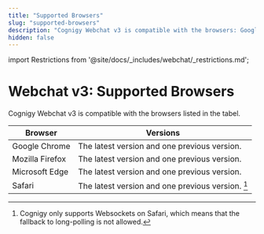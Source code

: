 ```yaml
---
title: "Supported Browsers"
slug: "supported-browsers"
description: "Cognigy Webchat v3 is compatible with the browsers: Google Chrome, Mozilla Firefox, Microsoft Edge, and Safari."
hidden: false
---
```


import Restrictions from '@site/docs/_includes/webchat/_restrictions.md';

# Webchat v3: Supported Browsers

Cognigy Webchat v3 is compatible with the browsers listed in the tabel.

| Browser         | Versions                                          |
|-----------------|---------------------------------------------------|
| Google Chrome   | The latest version and one previous version.      |
| Mozilla Firefox | The latest version and one previous version.      |
| Microsoft Edge  | The latest version and one previous version.      |
| Safari          | The latest version and one previous version. [^*] |

<Restrictions />

[^*]: Cognigy only supports Websockets on Safari, which means that the fallback to long-polling is not allowed.

